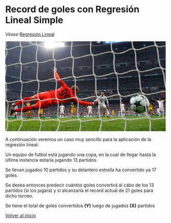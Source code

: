 # Record de goles con Regresión Lineal Simple
*Véase* [Regresión Lineal](./../README.md)

![](./images/goles.png)

A continuación veremos un caso muy sencillo para la aplicación de la regresión lineal:

Un equipo de futbol está jugando una copa, en la cual de llegar hasta la última instancia estaría jugando 13 partidos.

Se llevan jugados 10 partidos y su delantero estrella ha convertido ya 17 goles.

Se desea entonces predecir cuántos goles convertirá al cabo de los 13 partidos (si los jugara) y si alcanzaría el record actual de 21 goles para dicho torneo.

Se tiene el total de goles convertidos **(Y)** luego de jugados **(X)** partidos

[Volver al inicio](./../README.md)
